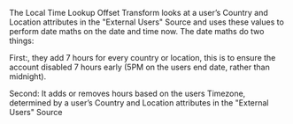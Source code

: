 The Local Time Lookup Offset Transform looks at a user’s Country and Location attributes in the "External Users" Source and uses these values to perform date maths on the date and time now. The date maths do two things:

First:, they add 7 hours for every country or location, this is to ensure the account disabled 7 hours early (5PM on the users end date, rather than midnight).

Second: It adds or removes hours based on the users Timezone, determined by a user’s Country and Location attributes in the "External Users" Source
